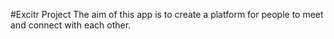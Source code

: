 #Excitr Project
The aim of this app is to create a platform for people to meet and connect with each other. 

